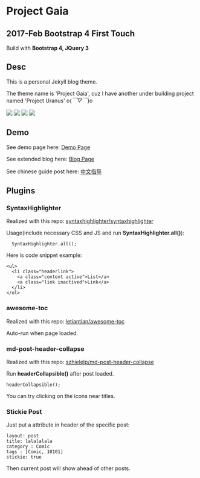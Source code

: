 # Project Gaia


## 2017-Feb Bootstrap 4 First Touch

Build with **Bootstrap 4, JQuery 3**

## Desc

This is a personal Jekyll blog theme.

The theme name is 'Project Gaia', cuz I have another under building project named 'Project Uranus' o(*￣▽￣*)o 

![](    https://szhielelp.github.io/JekyllTheme-ProjectGaia/demo/1.jpg  )
![](    https://szhielelp.github.io/JekyllTheme-ProjectGaia/demo/2.jpg  )
![](    https://szhielelp.github.io/JekyllTheme-ProjectGaia/demo/3.jpg  )
![](    https://szhielelp.github.io/JekyllTheme-ProjectGaia/demo/4.jpg  )


## Demo

See demo page here: [    Demo Page   ](https://szhielelp.github.io/JekyllTheme-ProjectGaia/)

See extended blog here: [    Blog Page   ](http://szhshp.org/)

See chinese guide post here: [   中文指导    ](http://szhshp.org/tech/2017/01/09/projectgaia.html)

## Plugins

### SyntaxHighlighter

Realized with this repo: [    syntaxhighlighter/syntaxhighlighter](https://github.com/syntaxhighlighter/syntaxhighlighter)

Usage(include necessary CSS and JS and run **SyntaxHighlighter.all()**):

      SyntaxHighlighter.all();

Here is code snippet example:

    <ul>
      <li class="headerlink">
        <a class="content active">List</a>
        <a class="link inactived">Link</a>
      </li>
    </ul>

### awesome-toc

Realized with this repo: [     letiantian/awesome-toc  ](https://github.com/letiantian/awesome-toc)

Auto-run when page loaded.

### md-post-header-collapse

Realized with this repo: [    szhielelp/md-post-header-collapse  ](https://github.com/szhielelp/md-post-header-collapse)

Run **headerCollapsible()** after post loaded.

    headerCollapsible();

You can try clicking on the icons near titles.

### Stickie Post

Just put a attribute in header of the specific post:

    layout: post
    title: lalalalala
    category : Comic
    tags : [Comic, 10101]
    stickie: true

Then current post will show ahead of other posts.

